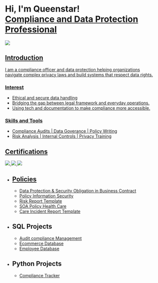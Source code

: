 <h1>Hi, I'm Queenstar! <br/><a href="https://github.com/Queenstar1"</a> Compliance and Data Protection Professional</a></h1>
<a href="https://www.linkedin.com/in/queenstar-mante-bonsra-4a00551a4/"><img src= "https://img.shields.io/badge/-LinkedIn-0072b1?&style=for-the-badge&logo=linkedin&logoColor=white"/>

 <h2>Introduction</h2>

I am a compliance officer and data protection helping organizations navigate complex privacy laws and build systems that respect data rights.

### Interest
 - Ethical and secure data handling
 - Bridging the gap between legal framework and everyday operations.
 - Using tech and documentation to make compliance more accessible.

### Skills and Tools
- Compliance Audits | Data Goverance | Policy Writing
- Risk Analysis | Internal Controls | Privacy Training
  

<h2>Certifications</h2>
<div>
<img src= "https://img.shields.io/badge/One%20Trust%20Certified%20Tech%20Risk%20%26%20Compliance%20Management-28a745?style=for-the-badge&logo=trustpilot&logoColor=white"/>
<img src= "https://img.shields.io/badge/OneTrust%20Privacy%20Management%20Professional-28a745?style=for-the-badge&logo=trustpilot&logoColor=white"/>
<img src= "https://img.shields.io/badge/Qualys%20Certified%20Specialist%3A%20PCI%20COMPLIANCE-e3342f?style=for-the-badge&logo=qualys&logoColor=white"/>
</div>

- <h2>Policies </h2>

  - <a href="https://github.com/Queenstar1/Data-Protection-and-Security-in-Business-Contract-">  Data Protection & Security Obligation in Business Contract</a>     
  - <a href="https://github.com/Queenstar1/Policy-Information-Security"> Policy Information Security</a>
  - <a href="https://github.com/Queenstar1/-Risk-Report-/tree/main">Risk Report Template</a>
  - <a href="https://github.com/Queenstar1/SOA-Policy-Health-Care">SOA Policy Health Care</a>
  - <a href="https://github.com/Queenstar1/Care-Incident-Template/tree/main">Care Incident Report Template</a>

 - <h2>SQL Projects </h2> 
  
   -  <a href="https://github.com/Queenstar1/Audit-Compliance-Management/tree/main"> Audit compliance Management</a> 
   - <a href="https://github.com/Queenstar1/EcommerceDB"> Ecommerce Database</a>
   - <a href="https://github.com/Queenstar1/Employee-Database"> Employee Database</a>


- <h2>Python Projects</h2>

  - <a href="https://github.com/Queenstar1/Compliance-Tracking-Sysytem"> Compliance Tracker </a>
  
<!--
**Queenstar1/Queenstar1** is a ✨ _special_ ✨ repository because its `README.md` (this file) appears on your GitHub profile.

Here are some ideas to get you started:

- 🔭 I’m currently working on ...
- 🌱 I’m currently learning ...
- 👯 I’m looking to collaborate on ...
- 🤔 I’m looking for help with ...
- 💬 Ask me about ...
- 📫 How to reach me: ...
- 😄 Pronouns: ...
- ⚡ Fun fact: ...
-->
